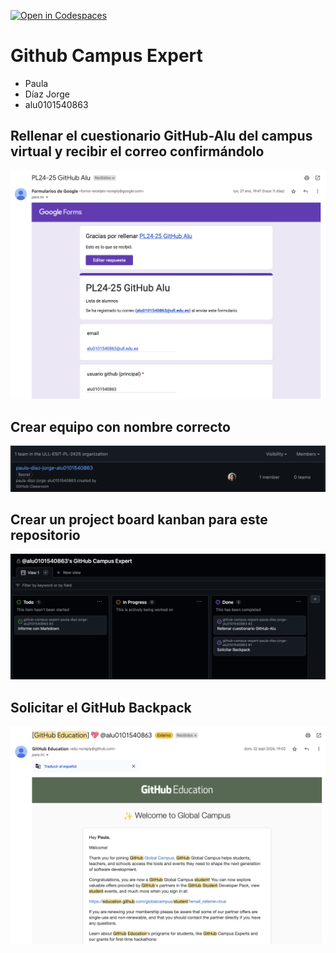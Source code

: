 [![Open in Codespaces](https://classroom.github.com/assets/launch-codespace-2972f46106e565e64193e422d61a12cf1da4916b45550586e14ef0a7c637dd04.svg)](https://classroom.github.com/open-in-codespaces?assignment_repo_id=17892075)
# Github Campus Expert 

- Paula 
- Díaz Jorge
- alu0101540863

## Rellenar el cuestionario GitHub-Alu del campus virtual y recibir el correo confirmándolo

![correo de confirmacion del cuestionario](docs/correo_formulario.png)

## Crear equipo con nombre correcto

![equipo](docs/team.png)

## Crear un project board kanban para este repositorio

![project board kanban](docs/kanban.png)

## Solicitar el GitHub Backpack

![github backpack](docs/student_developer.png)
